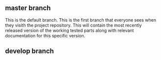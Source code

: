 master branch
-------------
This is the default branch. This is the first branch that everyone sees when they visith the project repository. This will contain the most recently released version of the working tested parts along with relevant documentation for this specific version. 

develop branch
--------------

